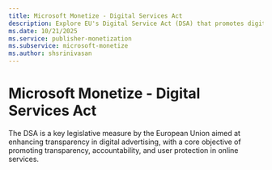 ```yaml
---
title: Microsoft Monetize - Digital Services Act
description: Explore EU's Digital Service Act (DSA) that promotes digital advertising transparency for user protection and accountability.
ms.date: 10/21/2025
ms.service: publisher-monetization
ms.subservice: microsoft-monetize
ms.author: shsrinivasan
---
```


# Microsoft Monetize - Digital Services Act

The DSA is a key legislative measure by the European Union aimed at enhancing transparency in digital advertising, with a core objective of promoting transparency, accountability, and user protection in online services.
